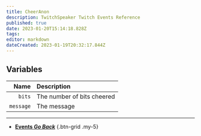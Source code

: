 ```yaml
---
title: CheerAnon
description: TwitchSpeaker Twitch Events Reference
published: true
date: 2023-01-20T15:14:18.828Z
tags: 
editor: markdown
dateCreated: 2023-01-19T20:32:17.844Z
---
```


## Variables
Name | Description
----:|:------------
`bits` | The number of bits cheered
`message` | The message

---

- [<i class="mdi mdi-chevron-left"></i>**Events *Go Back***](/TwitchSpeaker/Events)
{.btn-grid .my-5}